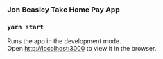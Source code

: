 ### Jon Beasley Take Home Pay App

### `yarn start`

Runs the app in the development mode.\
Open [http://localhost:3000](http://localhost:3000) to view it in the browser.


